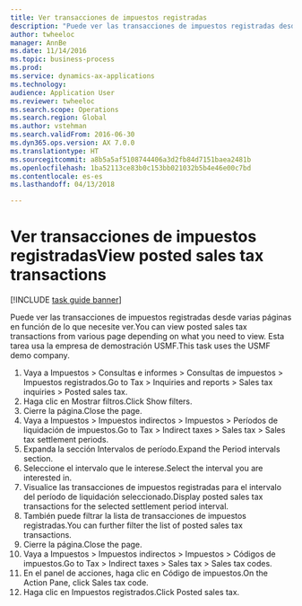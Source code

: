 ```yaml
--- 
title: Ver transacciones de impuestos registradas
description: "Puede ver las transacciones de impuestos registradas desde varias páginas en función de lo que necesite ver."
author: twheeloc
manager: AnnBe
ms.date: 11/14/2016
ms.topic: business-process
ms.prod: 
ms.service: dynamics-ax-applications
ms.technology: 
audience: Application User
ms.reviewer: twheeloc
ms.search.scope: Operations
ms.search.region: Global
ms.author: vstehman
ms.search.validFrom: 2016-06-30
ms.dyn365.ops.version: AX 7.0.0
ms.translationtype: HT
ms.sourcegitcommit: a8b5a5af5108744406a3d2fb84d7151baea2481b
ms.openlocfilehash: 1ba52113ce83b0c153bb021032b5b4e46e00c7bd
ms.contentlocale: es-es
ms.lasthandoff: 04/13/2018

---
```

# <a name="view-posted-sales-tax-transactions"></a><span data-ttu-id="96b33-103">Ver transacciones de impuestos registradas</span><span class="sxs-lookup"><span data-stu-id="96b33-103">View posted sales tax transactions</span></span>

[!INCLUDE [task guide banner](../../includes/task-guide-banner.md)]

<span data-ttu-id="96b33-104">Puede ver las transacciones de impuestos registradas desde varias páginas en función de lo que necesite ver.</span><span class="sxs-lookup"><span data-stu-id="96b33-104">You can view posted sales tax transactions from various page depending on what you need to view.</span></span> <span data-ttu-id="96b33-105">Esta tarea usa la empresa de demostración USMF.</span><span class="sxs-lookup"><span data-stu-id="96b33-105">This task uses the USMF demo company.</span></span>

1. <span data-ttu-id="96b33-106">Vaya a Impuestos > Consultas e informes > Consultas de impuestos > Impuestos registrados.</span><span class="sxs-lookup"><span data-stu-id="96b33-106">Go to Tax > Inquiries and reports > Sales tax inquiries > Posted sales tax.</span></span>
2. <span data-ttu-id="96b33-107">Haga clic en Mostrar filtros.</span><span class="sxs-lookup"><span data-stu-id="96b33-107">Click Show filters.</span></span>
3. <span data-ttu-id="96b33-108">Cierre la página.</span><span class="sxs-lookup"><span data-stu-id="96b33-108">Close the page.</span></span>
4. <span data-ttu-id="96b33-109">Vaya a Impuestos > Impuestos indirectos > Impuestos > Períodos de liquidación de impuestos.</span><span class="sxs-lookup"><span data-stu-id="96b33-109">Go to Tax > Indirect taxes > Sales tax > Sales tax settlement periods.</span></span>
5. <span data-ttu-id="96b33-110">Expanda la sección Intervalos de período.</span><span class="sxs-lookup"><span data-stu-id="96b33-110">Expand the Period intervals section.</span></span>
6. <span data-ttu-id="96b33-111">Seleccione el intervalo que le interese.</span><span class="sxs-lookup"><span data-stu-id="96b33-111">Select the interval you are interested in.</span></span>
7. <span data-ttu-id="96b33-112">Visualice las transacciones de impuestos registradas para el intervalo del período de liquidación seleccionado.</span><span class="sxs-lookup"><span data-stu-id="96b33-112">Display posted sales tax transactions for the selected settlement period interval.</span></span>
8. <span data-ttu-id="96b33-113">También puede filtrar la lista de transacciones de impuestos registradas.</span><span class="sxs-lookup"><span data-stu-id="96b33-113">You can further filter the list of posted sales tax transactions.</span></span>
9. <span data-ttu-id="96b33-114">Cierre la página.</span><span class="sxs-lookup"><span data-stu-id="96b33-114">Close the page.</span></span>
10. <span data-ttu-id="96b33-115">Vaya a Impuestos > Impuestos indirectos > Impuestos > Códigos de impuestos.</span><span class="sxs-lookup"><span data-stu-id="96b33-115">Go to Tax > Indirect taxes > Sales tax > Sales tax codes.</span></span>
11. <span data-ttu-id="96b33-116">En el panel de acciones, haga clic en Código de impuestos.</span><span class="sxs-lookup"><span data-stu-id="96b33-116">On the Action Pane, click Sales tax code.</span></span>
12. <span data-ttu-id="96b33-117">Haga clic en Impuestos registrados.</span><span class="sxs-lookup"><span data-stu-id="96b33-117">Click Posted sales tax.</span></span>



